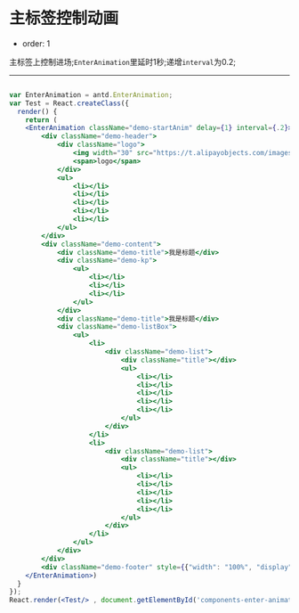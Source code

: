 # 主标签控制动画

- order: 1

主标签上控制进场;`EnterAnimation`里延时1秒;递增`interval`为0.2;

---

````jsx

var EnterAnimation = antd.EnterAnimation;
var Test = React.createClass({
  render() {
    return (
    <EnterAnimation className="demo-startAnim" delay={1} interval={.2}>
        <div className="demo-header">
            <div className="logo">
                <img width="30" src="https://t.alipayobjects.com/images/rmsweb/T1B9hfXcdvXXXXXXXX.svg" />
                <span>logo</span>
            </div>
            <ul>
                <li></li>
                <li></li>
                <li></li>
                <li></li>
                <li></li>
            </ul>
        </div>
        <div className="demo-content">
            <div className="demo-title">我是标题</div>
            <div className="demo-kp">
                <ul>
                    <li></li>
                    <li></li>
                    <li></li>
                </ul>
            </div>
            <div className="demo-title">我是标题</div>
            <div className="demo-listBox">
                <ul>
                    <li>
                        <div className="demo-list">
                            <div className="title"></div>
                            <ul>
                                <li></li>
                                <li></li>
                                <li></li>
                                <li></li>
                                <li></li>
                            </ul>
                        </div>
                    </li>
                    <li>
                        <div className="demo-list">
                            <div className="title"></div>
                            <ul>
                                <li></li>
                                <li></li>
                                <li></li>
                                <li></li>
                                <li></li>
                            </ul>
                        </div>
                    </li>
                </ul>
            </div>
        </div>
        <div className="demo-footer" style={{"width": "100%", "display": "table", "float": "left"}}></div>
    </EnterAnimation>)
  }
});
React.render(<Test/> , document.getElementById('components-enter-animation-demo-label'));

````
<style>
.demo-startAnim {
  width: 400px;
  text-align: center;
  overflow: hidden;
  margin: 20px auto;
}
.demo-startAnim .demo-header {
  width: 100%;
  background: #ebedee;
  height: 30px;
}
.demo-startAnim .demo-header ul {
  float: right;
  margin-right: 10px;
}
.demo-startAnim .demo-header ul li {
  width: 30px;
  height: 30px;
  float: left;
  background: #e4e4e4;
  margin-left: 2px;
}
.demo-startAnim .demo-header ul li:before {
  margin: 10px auto;
  width: 10px;
  height: 10px;
  background: #ebeded;
}
.demo-startAnim .demo-header .logo {
  float: left;
  margin: 0px auto 0 10px;
  line-height: 32px;
}
.demo-startAnim .demo-header .logo img{
margin:auto
}
.demo-startAnim .demo-header .logo span {
  display: block;
  float: right;
}
.demo-startAnim .demo-content {
  width: 80%;
  margin: 10px auto;
}
.demo-startAnim .demo-content .demo-title {
  background: #a4a4a4;
  width: 40%;
  height: 20px;
  line-height: 20px;
  color: #ebeded;
}
.demo-startAnim .demo-content .demo-listBox {
  margin-top: 10px;
}
.demo-startAnim .demo-content .demo-listBox > ul > li {
  float: left;
  width: 47.5%;
  overflow: hidden;
}
.demo-startAnim .demo-content .demo-listBox > ul > li:last-child {
  margin-left: 5%;
}
.demo-startAnim .demo-content .demo-listBox .demo-list .title {
  height: 25px;
  background: #cacaca;
  overflow: hidden;
}
.demo-startAnim .demo-content .demo-listBox .demo-list .title:before {
  width: 50%;
  height: 5px;
  background: #ebeded;
  margin: 10px auto;
}
.demo-startAnim .demo-content .demo-listBox .demo-list ul li {
  height: 20px;
  background: #ebeded;
  border-bottom: 1px solid #cacaca;
  overflow: hidden;
  padding: 5px 15px;
}
.demo-startAnim .demo-content .demo-listBox .demo-list ul li:before {
  width: 20px;
  height: 10px;
  background: #cacaca;
  float: left;
}
.demo-startAnim .demo-content .demo-listBox .demo-list ul li:after {
  width: 60%;
  height: 5px;
  background: #cacaca;
  float: left;
  margin-left: 10px;
  margin-top: 2px;
}
.demo-startAnim .demo-content .demo-kp {
  margin: 10px auto;
}
.demo-startAnim .demo-content .demo-kp ul li {
  display: inline-block;
  width: 30%;
  height: 30px;
  background: #cacaca;
  color: #ebeded;
  text-align: left;
  padding: 10px;
  margin-right: calc(1%);
}
.demo-startAnim .demo-content .demo-kp ul li:last-child {
  margin-right: 0%;
}
.demo-startAnim .demo-content .demo-kp ul li:after {
  width: 60%;
  height: 5px;
  background: #ebeded;
  float: left;
  margin-top: 2px;
}
.demo-startAnim .demo-content .demo-kp ul li:before {
  background: #ebeded;
  float: left;
  width: 10px;
  height: 10px;
  margin-right: 10%;
}
.demo-startAnim .demo-footer {
  margin-top: 10px;
  background: #cacaca;
  height: 30px;
  float: left;
  width: 100%;
}
.demo-startAnim .demo-footer:before {
  width: 60%;
  height: 5px;
  background: #ededed;
  margin: 5px auto 0;
}
.demo-startAnim .demo-footer:after {
  width: 30%;
  height: 5px;
  background: #ededed;
  margin: 5px auto;
}
.demo-startAnim .demo-header ul li:before,
.demo-startAnim .demo-content .demo-kp ul li:before,
.demo-startAnim .demo-content .demo-kp ul li:after,
.demo-startAnim .demo-content .demo-listBox .demo-list .title:before,
.demo-startAnim .demo-content .demo-listBox .demo-list ul li:before,
.demo-startAnim .demo-content .demo-listBox .demo-list ul li:after,
.demo-startAnim .demo-footer:before,
.demo-startAnim .demo-footer:after {
  display: block;
  content: "";
}
a.logo {
  float: left;
  height: 46px;
  line-height: 46px;
  margin: 17px 45px;
  transition: margin 0.3s cubic-bezier(0.075, 0.82, 0.165, 1), width 0.3s cubic-bezier(0.075, 0.82, 0.165, 1), height 0.3s cubic-bezier(0.075, 0.82, 0.165, 1);
  text-transform: uppercase;
  font-size: 18px;
  font-family: "Raleway", "Helvetica Neue", Helvetica, "Lantinghei SC", "Microsoft YaHei", "微软雅黑", "Hiragino Sans GB", SimSun, sans-serif;
  font-weight: 500;
  color: #6EB4E0;
}
a.logo img {
  float: left;
  -webkit-animation: rotateCircleBack 0.6s 1 ease-in-out;
  animation: rotateCircleBack 0.6s 1 ease-in-out;
}
.test {
  opacity: 0;
  -webkit-animation: TTest 0.5s ease-out;
          animation: TTest 0.5s ease-out;
}
@-webkit-keyframes TTest {
  0% {
    opacity: 0;
  }
  0%,
  100% {
    -webkit-transform: translateX(0px);
            transform: translateX(0px);
  }
  20%,
  60% {
    opacity: 1;
    -webkit-transform: translateX(30px);
            transform: translateX(30px);
  }
  40%,
  80% {
    -webkit-transform: translateX(-30px);
            transform: translateX(-30px);
  }
}
@keyframes TTest {
  0% {
    opacity: 0;
  }
  0%,
  100% {
    -webkit-transform: translateX(0px);
            transform: translateX(0px);
  }
  20%,
  60% {
    opacity: 1;
    -webkit-transform: translateX(30px);
            transform: translateX(30px);
  }
  40%,
  80% {
    -webkit-transform: translateX(-30px);
            transform: translateX(-30px);
  }
}

</style>
